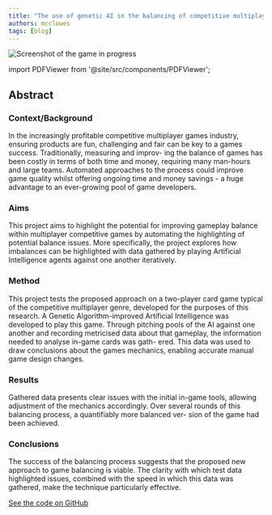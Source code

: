 ```yaml
---
title: "The use of genetic AI in the balancing of competitive multiplayer games"
authors: mcclowes
tags: [blog]
---
```


![Screenshot of the game in progress](/img/posts/sigil/sigil.png)

<!--truncate-->

import PDFViewer from '@site/src/components/PDFViewer';

## Abstract

### Context/Background

In the increasingly profitable competitive multiplayer games industry, ensuring
products are fun, challenging and fair can be key to a games success. Traditionally, measuring and improv-
ing the balance of games has been costly in terms of both time and money, requiring many man-hours and
large teams. Automated approaches to the process could improve game quality whilst offering ongoing
time and money savings - a huge advantage to an ever-growing pool of game developers.

### Aims

This project aims to highlight the potential for improving gameplay balance within multiplayer
competitive games by automating the highlighting of potential balance issues. More specifically, the
project explores how imbalances can be highlighted with data gathered by playing Artificial Intelligence
agents against one another iteratively.

### Method

This project tests the proposed approach on a two-player card game typical of the competitive
multiplayer genre, developed for the purposes of this research. A Genetic Algorithm-improved Artificial
Intelligence was developed to play this game. Through pitching pools of the AI against one another and
recording metricised data about that gameplay, the information needed to analyse in-game cards was gath-
ered. This data was used to draw conclusions about the games mechanics, enabling accurate manual game
design changes.

### Results

Gathered data presents clear issues with the initial in-game tools, allowing adjustment of the
mechanics accordingly. Over several rounds of this balancing process, a quantifiably more balanced ver-
sion of the game had been achieved.

### Conclusions

The success of the balancing process suggests that the proposed new approach to game
balancing is viable. The clarity with which test data highlighted issues, combined with the speed in which
this data was gathered, make the technique particularly effective.


[See the code on GitHub](https://github.com/mcclowes/knights-and-crosses/tree/master)


<PDFViewer 
  src="/pdf/genetic-ai-dissertation.pdf"
  title="Genetic AI Dissertation PDF"
  height="700px"
  showDownload={true}
/>
